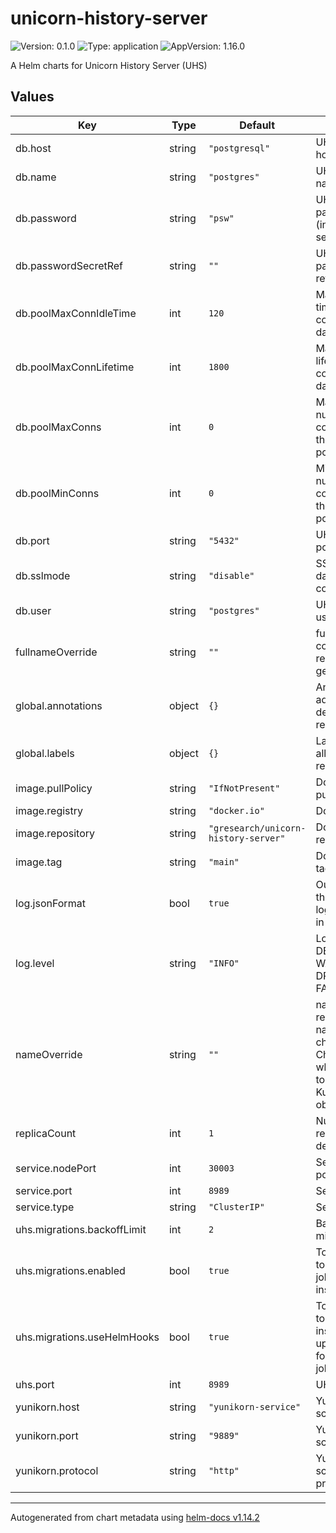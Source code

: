 # unicorn-history-server

![Version: 0.1.0](https://img.shields.io/badge/Version-0.1.0-informational?style=flat-square) ![Type: application](https://img.shields.io/badge/Type-application-informational?style=flat-square) ![AppVersion: 1.16.0](https://img.shields.io/badge/AppVersion-1.16.0-informational?style=flat-square)

A Helm charts for Unicorn History Server (UHS)

## Values

| Key | Type | Default | Description |
|-----|------|---------|-------------|
| db.host | string | `"postgresql"` | UHS database host |
| db.name | string | `"postgres"` | UHS database name |
| db.password | string | `"psw"` | UHS database password (insecure, use secrets) |
| db.passwordSecretRef | string | `""` | UHS database password secret reference |
| db.poolMaxConnIdleTime | int | `120` | Maximum idle time of a connection in the database pool |
| db.poolMaxConnLifetime | int | `1800` | Maximum lifetime of a connection in the database pool |
| db.poolMaxConns | int | `0` | Maximum number of connections in the database pool |
| db.poolMinConns | int | `0` | Minimum number of connections in the database pool |
| db.port | string | `"5432"` | UHS database port |
| db.sslmode | string | `"disable"` | SSL mode for the database connection |
| db.user | string | `"postgres"` | UHS database user |
| fullnameOverride | string | `""` | fullnameOverride completely replaces the generated name. |
| global.annotations | object | `{}` | Annotations to add to all deployed resources |
| global.labels | object | `{}` | Labels to add to all deployed resources |
| image.pullPolicy | string | `"IfNotPresent"` | Docker image pull policy |
| image.registry | string | `"docker.io"` | Docker registry |
| image.repository | string | `"gresearch/unicorn-history-server"` | Docker image repository |
| image.tag | string | `"main"` | Docker image tag |
| log.jsonFormat | bool | `true` | Output type of the log, if true, log will be output in json format |
| log.level | string | `"INFO"` | Log level, one of DEBUG, INFO, WARN, ERROR, DPANIC, PANIC, FATAL |
| nameOverride | string | `""` | nameOverride replaces the name of the chart in the Chart.yaml file, when this is used to construct Kubernetes object names. |
| replicaCount | int | `1` | Number of replicas for the deployment |
| service.nodePort | int | `30003` | Service node port |
| service.port | int | `8989` | Service port |
| service.type | string | `"ClusterIP"` | Service type |
| uhs.migrations.backoffLimit | int | `2` | Backoff limit for migrations job |
| uhs.migrations.enabled | bool | `true` | Toggle whether to run migrations job on install/upgrade. |
| uhs.migrations.useHelmHooks | bool | `true` | Toggle whether to use Helm pre-install and pre-upgrade hooks for migrations job. |
| uhs.port | int | `8989` | UHS port |
| yunikorn.host | string | `"yunikorn-service"` | Yunikorn scheduler host |
| yunikorn.port | string | `"9889"` | Yunikorn scheduler port |
| yunikorn.protocol | string | `"http"` | Yunikorn scheduler protocol |

----------------------------------------------
Autogenerated from chart metadata using [helm-docs v1.14.2](https://github.com/norwoodj/helm-docs/releases/v1.14.2)
